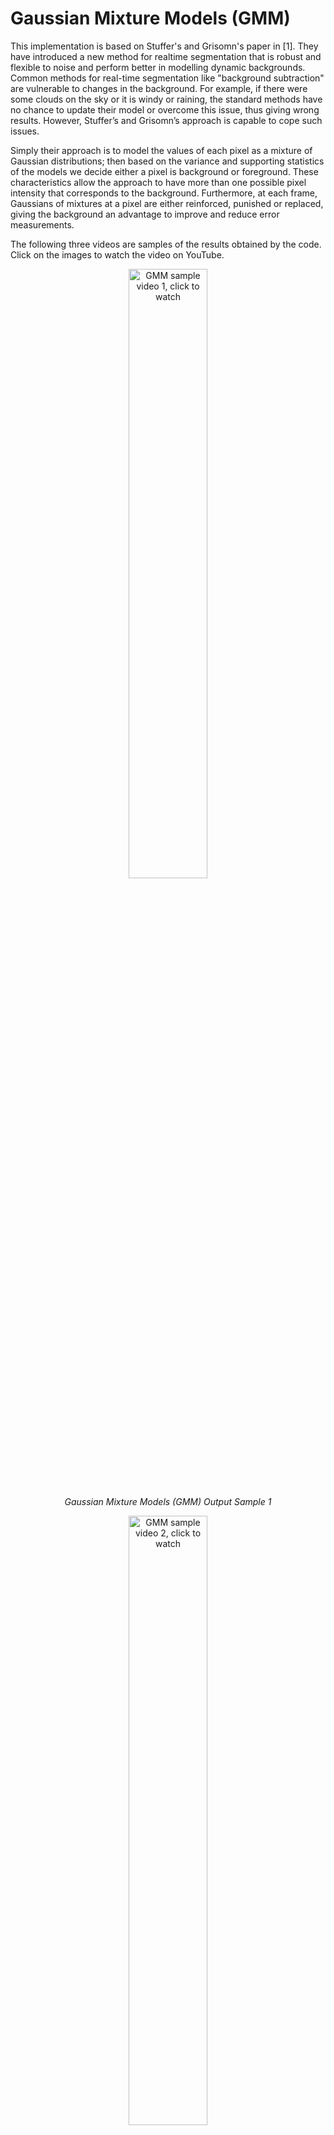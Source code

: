 # Gaussian Mixture Models (GMM)

This implementation is based on Stuffer's and Grisomn's paper in [1]. They have introduced a new method for realtime segmentation that is robust and flexible to noise and perform better in modelling dynamic backgrounds. Common methods for real-time segmentation like "background subtraction" are vulnerable to changes in the background. For example, if there were some clouds on the sky or it is windy or raining, the standard methods have no chance to update their model or overcome this issue, thus giving wrong results. However, Stuffer’s and Grisomn’s approach is capable to cope such issues.

Simply their approach is to model the values of each pixel as a mixture of Gaussian distributions; then based on the variance and supporting statistics of the models we decide either a pixel is background or foreground. These characteristics allow the approach to have more than one possible pixel intensity that corresponds to the background. Furthermore, at each frame, Gaussians of mixtures at a pixel are either reinforced, punished or replaced, giving the background an advantage to improve and reduce error measurements. 

The following three videos are samples of the results obtained by the code. Click on the images to watch the video on YouTube.

[<p align="center"> <img src="https://img.youtube.com/vi/UdRa-q5qbfo/0.jpg" width="50%" title="GMM sample video 1, click to watch" > </p>](https://youtu.be/UdRa-q5qbfo)

<p align="center">
    <em>Gaussian Mixture Models (GMM) Output Sample 1</em>
</p>

[<p align="center"> <img src="https://img.youtube.com/vi/iyzrvn_z9PE/0.jpg" width="50%" title="GMM sample video 2, click to watch"> </p>](https://youtu.be/iyzrvn_z9PE)
 
 <p align="center">
    <em>Gaussian Mixture Models (GMM) Output Sample 2</em>
</p>

[<p align="center"> <img src="https://img.youtube.com/vi/jKeRerl0PuQ/0.jpg" width="50%" title="GMM sample video 3, click to watch"> </p>](https://youtu.be/jKeRerl0PuQ)

<p align="center">
    <em>Gaussian Mixture Models (GMM) Output Sample 3</em>
</p>


The following block diagram illustrates the followed approach:

<p align="center">
<img src="https://user-images.githubusercontent.com/35075754/156894262-251e05ae-8b5d-4178-8c0c-f1bf19cd3900.jpg" width="400">
</p>

The process is further illustrated in the following pseudocode:

```
V ← video input
while V has frames do
|  for all pixels do
|  |  label background model
|  |  for all distributions in pixel do
|  |  |  if pixel intensity match the distribution then
|  |  |  |  label the pixel
|  |  |  |  update distribution’s w, µ and σ
|  |  |  else if intensity didn’t match the distribution then
|  |  |  |  update distribution’s w
|  |  |  end if
|  |  end for
|  |  if intensity didn’t match any of the distributions then
|  |  |  replace the distribution with the least w/σ
|  |  end if
|  end for
|  show the binary mask
|  show the current background model by printing the µ of the
|  highest w\σ for each pixel individually
end while
```




> ArgMinimum() is made to label the distributions as foregound or
 background. It will return two arrays, one contains the indices of the
 foreground and the other the indices of the background.

Citations:
[1] C. Stauffer and W. E. L. Grimson, "Adaptive background mixture models for real-time tracking," Proceedings. 1999 IEEE Computer Society Conference on Computer Vision and Pattern Recognition (Cat. No PR00149), 1999, pp. 246-252 Vol. 2, doi: [10.1109/CVPR.1999.784637].


[10.1109/CVPR.1999.784637]: <https://ieeexplore.ieee.org/document/784637>
